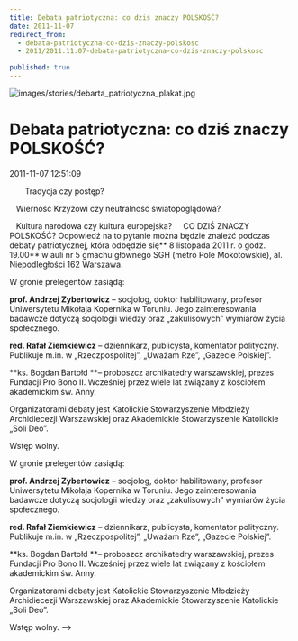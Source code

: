 ```yaml
---
title: Debata patriotyczna: co dziś znaczy POLSKOŚĆ?
date: 2011-11-07
redirect_from: 
  - debata-patriotyczna-co-dzis-znaczy-polskosc
  - 2011/2011.11.07-debata-patriotyczna-co-dzis-znaczy-polskosc

published: true
---
```



![images/stories/debarta_patriotyczna_plakat.jpg](images/stories/debarta_patriotyczna_plakat.jpg)

# Debata patriotyczna: co dziś znaczy POLSKOŚĆ?

<time>2011-11-07 12:51:09</time>




 
 
   Tradycja czy postęp?

   Wierność Krzyżowi czy neutralność światopoglądowa?

   Kultura narodowa czy kultura europejska?
 
 
CO DZIŚ ZNACZY POLSKOŚĆ? Odpowiedź na to pytanie można będzie znaleźć podczas debaty patriotycznej, która odbędzie się** 8 listopada 2011 r. o godz. 19.00** w auli nr 5 gmachu głównego SGH (metro Pole Mokotowskie), al. Niepodległości 162 Warszawa.

<!--{{intro-break}}-->

 W gronie prelegentów zasiądą:

 **prof. Andrzej Zybertowicz** – socjolog, doktor habilitowany, profesor Uniwersytetu Mikołaja Kopernika w Toruniu. Jego zainteresowania badawcze dotyczą socjologii wiedzy oraz „zakulisowych” wymiarów życia społecznego.

 **red. Rafał Ziemkiewicz** – dziennikarz, publicysta, komentator polityczny. Publikuje m.in. w „Rzeczpospolitej”, „Uważam Rze”, „Gazecie Polskiej”.

 **ks. Bogdan Bartołd **– proboszcz archikatedry warszawskiej, prezes Fundacji Pro Bono II. Wcześniej przez wiele lat związany z kościołem akademickim św. Anny.

 Organizatorami debaty jest Katolickie Stowarzyszenie Młodzieży Archidiecezji Warszawskiej oraz Akademickie Stowarzyszenie Katolickie „Soli Deo”.

 Wstęp wolny.

<!--CONTENT FROM OLD SERVER (jos before 2013): 




 


 


   Tradycja czy postęp?

   Wierność Krzyżowi czy neutralność światopoglądowa?

   Kultura narodowa czy kultura europejska?


 


 


CO DZIŚ ZNACZY POLSKOŚĆ? Odpowiedź na to pytanie można będzie znaleźć podczas debaty patriotycznej, która odbędzie się** 8 listopada 2011 r. o godz. 19.00** w auli nr 5 gmachu głównego SGH (metro Pole Mokotowskie), al. Niepodległości 162 Warszawa.


<!--{{intro-break}}-->


 W gronie prelegentów zasiądą:

 **prof. Andrzej Zybertowicz** – socjolog, doktor habilitowany, profesor Uniwersytetu Mikołaja Kopernika w Toruniu. Jego zainteresowania badawcze dotyczą socjologii wiedzy oraz „zakulisowych” wymiarów życia społecznego.

 **red. Rafał Ziemkiewicz** – dziennikarz, publicysta, komentator polityczny. Publikuje m.in. w „Rzeczpospolitej”, „Uważam Rze”, „Gazecie Polskiej”.

 **ks. Bogdan Bartołd **– proboszcz archikatedry warszawskiej, prezes Fundacji Pro Bono II. Wcześniej przez wiele lat związany z kościołem akademickim św. Anny.

 Organizatorami debaty jest Katolickie Stowarzyszenie Młodzieży Archidiecezji Warszawskiej oraz Akademickie Stowarzyszenie Katolickie „Soli Deo”.

 Wstęp wolny.
-->

<!--{{json:{"created_date":"2011-11-07 12:51:09","publish_down":"0000-00-00 00:00:00","id":"1035"}}}-->
